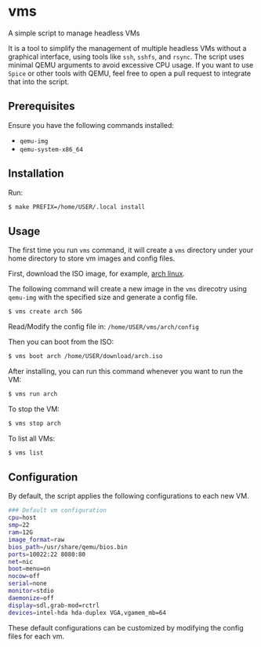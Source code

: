 # vms

A simple script to manage headless VMs

It is a tool to simplify the management of multiple headless VMs without a
graphical interface, using tools like `ssh`, `sshfs`, and `rsync`. The script
uses minimal QEMU arguments to avoid excessive CPU usage. If you want to use 
`Spice` or other tools with QEMU, feel free to open a pull request to integrate
that into the script.

## Prerequisites

Ensure you have the following commands installed:

- `qemu-img`
- `qemu-system-x86_64`

## Installation

Run:

```sh
$ make PREFIX=/home/USER/.local install  
```

## Usage

The first time you run `vms` command, it will create a `vms` directory under
your home directory to store vm images and config files.

First, download the ISO image, for example, [arch linux](https://archlinux.org/download/). 

The following command will create a new image in the `vms` direcotry using `qemu-img`
with the specified size and generate a config file.


```sh
$ vms create arch 50G 
```

Read/Modify the config file in: `/home/USER/vms/arch/config`

Then you can boot from the ISO:

```sh
$ vms boot arch /home/USER/download/arch.iso
```

After installing, you can run this command whenever you want to run the VM:

```sh
$ vms run arch 
```

To stop the VM:

```sh
$ vms stop arch 
```

To list all VMs:

```sh
$ vms list 
```

## Configuration

By default, the script applies the following configurations to each new VM.

```sh
### Default vm configuration
cpu=host
smp=22
ram=12G
image_format=raw
bios_path=/usr/share/qemu/bios.bin
ports=10022:22 8080:80
net=nic
boot=menu=on
nocow=off
serial=none
monitor=stdio 
daemonize=off
display=sdl,grab-mod=rctrl
devices=intel-hda hda-duplex VGA,vgamem_mb=64

```

These default configurations can be customized by modifying the config files for each vm.
